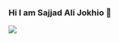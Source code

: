 ### Hi I am Sajjad Ali Jokhio 👋

<!--
**sajjadalijokhio/sajjadalijokhio** is a ✨ _special_ ✨ repository because its `README.md` (this file) appears on your GitHub profile.

Here are some ideas to get you started:

- 🔭 I’m currently working on ...
- 🌱 I’m currently learning ...
- 👯 I’m looking to collaborate on ...
- 🤔 I’m looking for help with ...
- 💬 Ask me about ...
- 📫 How to reach me: ...
- 😄 Pronouns: ...
- ⚡ Fun fact: ...
-->

<img src = "https://github-readme-stats.vercel.app/api?username=sajjadalijokhio&&show_icons=true&title_color=ffffff&icon_color=bb2acf&text_color=daf7dc&bg_color=151515">
